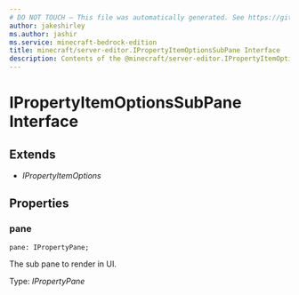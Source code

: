 ```yaml
---
# DO NOT TOUCH — This file was automatically generated. See https://github.com/mojang/minecraftapidocsgenerator to modify descriptions, examples, etc.
author: jakeshirley
ms.author: jashir
ms.service: minecraft-bedrock-edition
title: minecraft/server-editor.IPropertyItemOptionsSubPane Interface
description: Contents of the @minecraft/server-editor.IPropertyItemOptionsSubPane class.
---
```

# IPropertyItemOptionsSubPane Interface

## Extends
- *IPropertyItemOptions*

## Properties

### **pane**
`pane: IPropertyPane;`

The sub pane to render in UI.

Type: *IPropertyPane*
